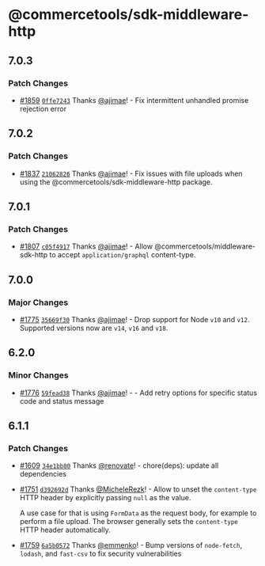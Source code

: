 # @commercetools/sdk-middleware-http

## 7.0.3

### Patch Changes

- [#1859](https://github.com/commercetools/nodejs/pull/1859) [`0ffe7243`](https://github.com/commercetools/nodejs/commit/0ffe72433906e74c2b3d287f1d2517b3b69fc382) Thanks [@ajimae](https://github.com/ajimae)! - Fix intermittent unhandled promise rejection error

## 7.0.2

### Patch Changes

- [#1837](https://github.com/commercetools/nodejs/pull/1837) [`21062826`](https://github.com/commercetools/nodejs/commit/21062826e5cf297b6d4959afafff0c1dfef8073d) Thanks [@ajimae](https://github.com/ajimae)! - Fix issues with file uploads when using the @commercetools/sdk-middleware-http package.

## 7.0.1

### Patch Changes

- [#1807](https://github.com/commercetools/nodejs/pull/1807) [`c05f4917`](https://github.com/commercetools/nodejs/commit/c05f4917e119150d8422a09f7be546a7599ff528) Thanks [@ajimae](https://github.com/ajimae)! - Allow @commercetools/middleware-sdk-http to accept `application/graphql` content-type.

## 7.0.0

### Major Changes

- [#1775](https://github.com/commercetools/nodejs/pull/1775) [`35669f30`](https://github.com/commercetools/nodejs/commit/35669f30dbc4b24d59ec3df3f38417b1f2a77837) Thanks [@ajimae](https://github.com/ajimae)! - Drop support for Node `v10` and `v12`. Supported versions now are `v14`, `v16` and `v18`.

## 6.2.0

### Minor Changes

- [#1776](https://github.com/commercetools/nodejs/pull/1776) [`59fead38`](https://github.com/commercetools/nodejs/commit/59fead38f775c63a1c4a070f59f3a25876fda2b6) Thanks [@ajimae](https://github.com/ajimae)! - - Add retry options for specific status code and status message

## 6.1.1

### Patch Changes

- [#1609](https://github.com/commercetools/nodejs/pull/1609) [`34e1bb80`](https://github.com/commercetools/nodejs/commit/34e1bb8010225fcc5ea7459bdd93f330eb7dd37d) Thanks [@renovate](https://github.com/apps/renovate)! - chore(deps): update all dependencies

* [#1751](https://github.com/commercetools/nodejs/pull/1751) [`d392692d`](https://github.com/commercetools/nodejs/commit/d392692d714b87ec04a1a4e2dac59946c713d213) Thanks [@MicheleRezk](https://github.com/MicheleRezk)! - Allow to unset the `content-type` HTTP header by explicitly passing `null` as the value.

  A use case for that is using `FormData` as the request body, for example to perform a file upload. The browser generally sets the `content-type` HTTP header automatically.

- [#1759](https://github.com/commercetools/nodejs/pull/1759) [`6a5b0572`](https://github.com/commercetools/nodejs/commit/6a5b05728f6fcb7e74e752962553870b9a89c1fe) Thanks [@emmenko](https://github.com/emmenko)! - Bump versions of `node-fetch`, `lodash`, and `fast-csv` to fix security vulnerabilities
